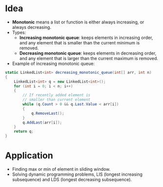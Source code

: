 # Idea
- **Monotonic** means a list or function is either always increasing, or always decreasing.
- Types:
	- **Increasing monotonic queue**: keeps elements in increasing order, and any element that is smaller than the current minimum is removed.
	- **Decreasing monotonic queue**: keeps elements in decreasing order, and any element that is larger than the current maximum is removed.
- Example of increasing monotonic queue:
```c#
static LinkedList<int> decreasing_monotonic_queue(int[] arr, int n)
{
	LinkedList<int> q = new LinkedList<int>();
	for (int i = 0; i < n; i++)
	{
		// If recently added element is
		// smaller than current element
		while (q.Count > 0 && q.Last.Value < arr[i])
		{
			q.RemoveLast();
		}
		q.AddLast(arr[i]);
	}
	return q;
}
```
# Application
- Finding max or min of element in sliding window.
- Solving dynamic programming problems, LIS (longest increasing subsequence) and LDS (longest decreasing subsequence).